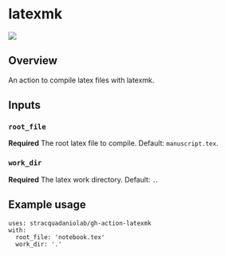 # latexmk
![](https://img.shields.io/badge/current_version-v1-blue)

## Overview
An action to compile latex files with latexmk.

## Inputs

### `root_file`

**Required** The root latex file to compile. Default: `manuscript.tex`.

### `work_dir`

**Required** The latex work directory. Default: `.`.

## Example usage

``` 
uses: stracquadaniolab/gh-action-latexmk
with:
  root_file: 'notebook.tex'
  work_dir: '.'
```